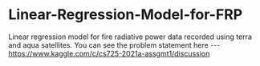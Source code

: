 # Linear-Regression-Model-for-FRP
Linear regression model for fire radiative power data recorded using terra and aqua satellites.  You can see the problem statement here ---
https://www.kaggle.com/c/cs725-2021a-assgmt1/discussion
